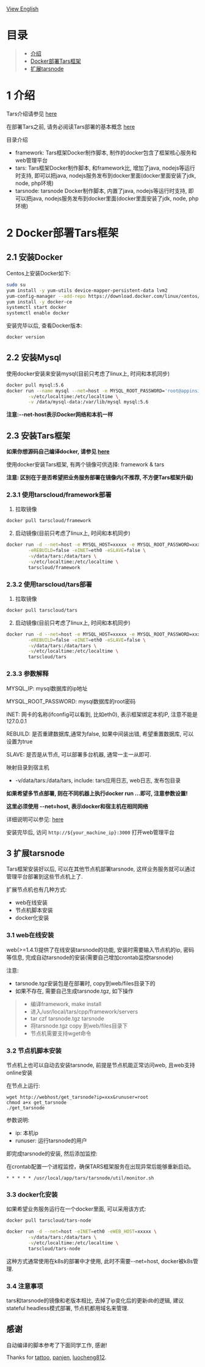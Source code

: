 [View English](README.md)

# 目录
> * [介绍](#chapter-1)
> * [Docker部署Tars框架](#chapter-2)
> * [扩展tarsnode](#chapter-3)

# 1 <a id="chapter-1"></a>介绍

Tars介绍请参见 [here](https://github.com/TarsCloud/Tars/blob/master/Install.zh.md)

在部署Tars之前, 请务必阅读Tars部署的基本概念 [here](https://github.com/TarsCloud/Tars/blob/master/Deploy.zh.md)

目录介绍
- framework: Tars框架Docker制作脚本, 制作的docker包含了框架核心服务和web管理平台
- tars: Tars框架Docker制作脚本, 和framework比, 增加了java, nodejs等运行时支持, 即可以把java, nodejs服务发布到docker里面(docker里面安装了jdk, node, php环境)
- tarsnode: tarsnode Docker制作脚本, 内置了java, nodejs等运行时支持, 即可以把java, nodejs服务发布到docker里面(docker里面安装了jdk, node, php环境)

# 2 <a id="chapter-2"></a>Docker部署Tars框架
## 2.1 安装Docker

Centos上安装Docker如下:
```sh
sudo su
yum install -y yum-utils device-mapper-persistent-data lvm2
yum-config-manager --add-repo https://download.docker.com/linux/centos/docker-ce.repo
yum install -y docker-ce 
systemctl start docker
systemctl enable docker
```

安装完毕以后, 查看Docker版本:
```sh
docker version
```

## 2.2 安装Mysql

使用docker安装来安装mysql(目前只考虑了linux上, 时间和本机同步)

```sh
docker pull mysql:5.6
docker run --name mysql --net=host -e MYSQL_ROOT_PASSWORD='root@appinside' -d -p 3306:3306 \
        -v/etc/localtime:/etc/localtime \
        -v /data/mysql-data:/var/lib/mysql mysql:5.6
```
 
**注意:--net-host表示Docker网络和本机一样** 

## 2.3 安装Tars框架

**如果你想源码自己编译docker, 请参见 [here](https://github.com/TarsCloud/Tars/blob/master/Install.zh.md)**

使用docker安装Tars框架, 有两个镜像可供选择: framework & tars

**注意: 区别在于是否希望把业务服务部署在镜像内(不推荐, 不方便Tars框架升级)**

### 2.3.1 使用tarscloud/framework部署
1. 拉取镜像
```sh
docker pull tarscloud/framework
```

2. 启动镜像(目前只考虑了linux上, 时间和本机同步)
```sh
docker run -d --net=host -e MYSQL_HOST=xxxxx -e MYSQL_ROOT_PASSWORD=xxxxx \
        -eREBUILD=false -eINET=eth0 -eSLAVE=false \
        -v/data/tars:/data/tars \
        -v/etc/localtime:/etc/localtime \
        tarscloud/framework
```

### 2.3.2 使用tarscloud/tars部署
1. 拉取镜像
```sh
docker pull tarscloud/tars
```

2. 启动镜像(目前只考虑了linux上, 时间和本机同步)
```sh
docker run -d --net=host -e MYSQL_HOST=xxxxx -e MYSQL_ROOT_PASSWORD=xxxxx \
        -eREBUILD=false -eINET=eth0 -eSLAVE=false \
        -v/data/tars:/data/tars \
        -v/etc/localtime:/etc/localtime \
        tarscloud/tars
```

### 2.3.3 参数解释

MYSQL_IP: mysql数据库的ip地址

MYSQL_ROOT_PASSWORD: mysql数据库的root密码

INET: 网卡的名称(ifconfig可以看到, 比如eth0), 表示框架绑定本机IP, 注意不能是127.0.0.1

REBUILD: 是否重建数据库,通常为false, 如果中间装出错, 希望重置数据库, 可以设置为true

SLAVE: 是否是从节点, 可以部署多台机器, 通常一主一从即可.

映射目录到宿主机
- -v/data/tars:/data/tars, include: tars应用日志, web日志, 发布包目录

**如果希望多节点部署, 则在不同机器上执行docker run ...即可, 注意参数设置!**

**这里必须使用 --net=host, 表示docker和宿主机在相同网络** 

详细说明可以参见: [here](https://github.com/TarsCloud/Tars/blob/master/Install.zh.md)

安装完毕后, 访问 `http://${your_machine_ip}:3000` 打开web管理平台

## 3 <a id="chapter-3"></a>扩展tarsnode

Tars框架安装好以后, 可以在其他节点机部署tarsnode, 这样业务服务就可以通过管理平台部署到这些节点机上了.

扩展节点机也有几种方式:
- web在线安装
- 节点机脚本安装
- docker化安装

### 3.1 web在线安装

web(>=1.4.1)提供了在线安装tarsnode的功能, 安装时需要输入节点机的ip, 密码等信息, 完成自动tarsnode的安装(需要自己增加crontab监控tarsnode)

注意:
- tarsnode.tgz安装包是在部署时, copy到web/files目录下的
- 如果不存在, 需要自己生成tarsnode.tgz, 如下操作
>- 编译framework, make install
>- 进入/usr/local/tars/cpp/framework/servers
>- tar czf tarsnode.tgz tarsnode
>- 将tarsnode.tgz copy 到web/files目录下
>- 节点机需要支持wget命令

### 3.2 节点机脚本安装

节点机上也可以自动去安装tarsnode, 前提是节点机能正常访问web, 且web支持online安装

在节点上运行:
```
wget http://webhost/get_tarsnode?ip=xxx&runuser=root
chmod a+x get_tarsnode
./get_tarsnode
```

参数说明:
- ip: 本机ip
- runuser: 运行tarsnode的用户

即完成tarsnode的安装, 然后添加监控:

在crontab配置一个进程监控，确保TARS框架服务在出现异常后能够重新启动。
```
* * * * * /usr/local/app/tars/tarsnode/util/monitor.sh
```

### 3.3 docker化安装

如果希望业务服务运行在一个docker里面, 可以采用该方式:

```sh
docker pull tarscloud/tars-node
```

```sh
docker run -d --net=host -eINET=eth0 -eWEB_HOST=xxxxx \
        -v/data/tars:/data/tars \
        -v/etc/localtime:/etc/localtime \
        tarscloud/tars-node
```

这种方式通常使用在k8s的部署中才使用, 此时不需要--net=host, docker被k8s管理.

### 3.4 注意事项

tars和tarsnode的镜像和老版本相比, 去掉了ip变化后的更新db的逻辑, 建议stateful headless模式部署, 节点机都用域名来管理.

## 感谢
自动编译的脚本参考了下面同学工作, 感谢!

Thanks for [tattoo](https://github.com/TarsDocker), [panjen](https://github.com/panjen/docker-tars), [luocheng812](https://github.com/luocheng812/docker_tars).
